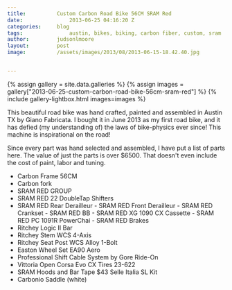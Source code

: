 ```yaml
---
title:		  	Custom Carbon Road Bike 56CM SRAM Red
date:		     	2013-06-25 04:16:20 Z
categories:		blog
tags:			    austin, bikes, biking, carbon fiber, custom, sram
author:		   	judsonlmoore
layout:		   	post
image:		  	/assets/images/2013/08/2013-06-15-18.42.40.jpg


---
```


{% assign gallery = site.data.galleries %}
{% assign images = gallery["2013-06-25-custom-carbon-road-bike-56cm-sram-red"] %}
{% include gallery-lightbox.html images=images %}

This beautiful road bike was hand crafted, painted and assembled in Austin TX by Giano Fabricata. I bought it in June 2013 as my first road bike, and it has defied (my understanding of) the laws of bike-physics ever since! This machine is inspirational on the road!

Since every part was hand selected and assembled, I have put a list of parts here. The value of just the parts is over \$6500. That doesn't even include the cost of paint, labor and tuning.

- Carbon Frame 56CM
- Carbon fork
- SRAM RED GROUP
- SRAM RED 22 DoubleTap Shifters
- SRAM RED Rear Derailleur
- SRAM RED Front Derailleur
- SRAM RED Crankset
- SRAM RED BB
- SRAM RED XG 1090 CX Cassette
- SRAM RED PC 1091R PowerChai
- SRAM RED Brakes
- Ritchey Logic II Bar
- Ritchey Stem WCS 4-Axis
- Ritchey Seat Post WCS Alloy 1-Bolt
- Easton Wheel Set EA90 Aero
- Professional Shift Cable System by Gore Ride-On
- Vittoria Open Corsa Evo CX Tires 23-622
- SRAM Hoods and Bar Tape \$43 Selle Italia SL Kit 
- Carbonio Saddle (white)
